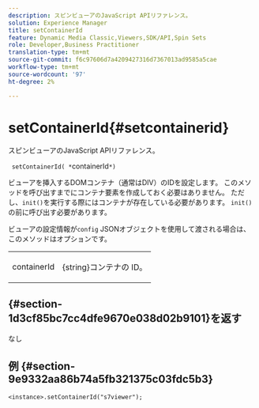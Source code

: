 ```yaml
---
description: スピンビューアのJavaScript APIリファレンス。
solution: Experience Manager
title: setContainerId
feature: Dynamic Media Classic,Viewers,SDK/API,Spin Sets
role: Developer,Business Practitioner
translation-type: tm+mt
source-git-commit: f6c97606d7a4209427316d7367013ad9585a5cae
workflow-type: tm+mt
source-wordcount: '97'
ht-degree: 2%

---
```



# setContainerId{#setcontainerid}

スピンビューアのJavaScript APIリファレンス。

` setContainerId( *`containerId`*)`

ビューアを挿入するDOMコンテナ（通常はDIV）のIDを設定します。 このメソッドを呼び出すまでにコンテナ要素を作成しておく必要はありません。 ただし、`init()`を実行する際にはコンテナが存在している必要があります。 `init()`の前に呼び出す必要があります。

ビューアの設定情報が`config` JSONオブジェクトを使用して渡される場合は、このメソッドはオプションです。

<table id="table_896DFF34A68A403DB93A6D597461A573"> 
 <tbody> 
  <tr> 
   <td colname="col1"> <p> <span class="codeph"> <span class="varname"> containerId  </span> </span> </p> </td> 
   <td colname="col2"> <p> <span class="codeph"> {string}コンテナの </span> ID。 </p> </td> 
  </tr> 
 </tbody> 
</table>

## {#section-1d3cf85bc7cc4dfe9670e038d02b9101}を返す

なし

## 例 {#section-9e9332aa86b74a5fb321375c03fdc5b3}

```
<instance>.setContainerId("s7viewer");
```

